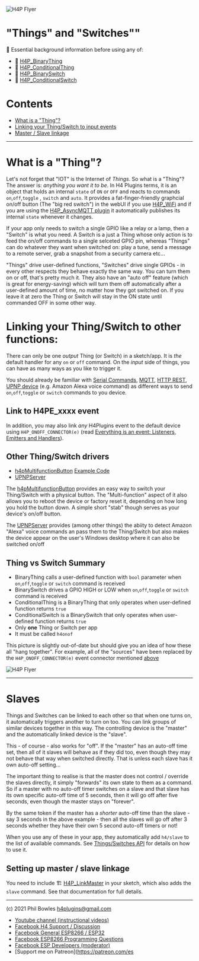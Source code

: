 ![H4P Flyer](../assets/GPIOLogo.jpg) 

# "Things" and "Switches""

:gem: Essential background information before using any of:

* :door: [H4P_BinaryThing](swings.md)
* :door: [H4P_ConditionalThing](swings.md)
* :door: [H4P_BinarySwitch](swings.md)
* :door: [H4P_ConditionalSwitch](swings.md)

# Contents

* [What is a "Thing"?](#what-is-a-thing)
* [Linking your Thing/Switch to input events](#link-to-h4pe_xxxx-event)
* [Master / Slave linkage](#slaves)

---

# What is a "Thing"?

Let's not forget that "IOT" is the Internet of *Things*. So what is a "Thing"? The answer is: *anything you want it to be*. In H4 Plugins terms, it is an object that holds an internal `state` of `ON` or `OFF` and reacts to commands `on`,`off`,`toggle` , `switch` and `auto`. It provides a fat-finger-friendly graphcial on/off button (The "big red switch") in the webUI if you use [H4P_WiFi](h4wifi.md) and if you are using the  [H4P_AsyncMQTT plugin](h4mqtt.md) it automatically publishes its internal `state` whenever it changes.

If your app only needs to switch a single GPIO like a relay or a lamp, then a "Switch" is what you need. A Switch is a just a Thing whose only action is to feed the on/off commands to a single selceted GPIO pin, whereas "Things" can do whatever they want when switched on: play a tune, send a message to a remote server, grab a snapshot from a security camera etc...

"Things" drive user-defined functions, "Switches" drive single GPIOs - in every other respects they behave exactly the same way. You can turn them on or off, that's pretty much it. They also have an "auto off" feature (which is great for energy-saving) which will turn them off automatically after a user-defined amount of time, no matter how they got switched on. If you leave it at zero the Thing or Switch will stay in the ON state until commanded OFF in some other way.

# Linking your Thing/Switch to other functions:

There can only be one *output* Thing (or Switch) in a sketch/app. It is *the* default handler for any `on` or `off` command. On the *input* side of things, you can have as many ways as you like to trigger it.

You should already be familiar with [Serial Commands](ccc.md), [MQTT](h4mqtt.md), [HTTP REST](h4wifi.md), [UPNP device](upnp.md) (e.g. Amazon Alexa voice command) as different ways to send `on`,`off`,`toggle` or `switch` commands to you device.

## Link to H4PE_xxxx event

In addition, you may also link *any* H4Plugins event to the default device using `H4P_ONOFF_CONNECTOR(e)` (read [Everything is an event: Listeners, Emitters and Handlers](events.md)). 
## Other Thing/Switch drivers

* [h4pMultifunctionButton](h4mfnb.md) [Example Code](../examples/XTRAS/H4P_SONOFF_Basic/H4P_SONOFF_Basic.ino)
* [UPNPServer](upnp.md)

The [h4pMultifunctionButton](h4mfnb.md) provides an easy way to switch your Thing/Switch with a physical button. The "Multi-function" aspect of it also allows you to reboot the device or factory reset it, depending on how long you hold the button down. A simple short "stab" though serves as your device's on/off button.

The [UPNPServer](upnp.md) provides (among other things) the abiity to detect Amazon "Alexa" voice commands an pass them to the Thing/Switch but also makes the device appear on the user's Windows desktop where it can also be switched on/off 


## Thing vs Switch Summary

* BinaryThing calls a user-defined function with `bool` parameter when `on`,`off`,`toggle` or `switch` command is received
* BinarySwitch drives a GPIO HIGH or LOW when  `on`,`off`,`toggle` or `switch` command is received
* ConditionalThing is a BinaryThing that only operates when user-defined function returns `true`
* ConditionalSwitch is a BinarySwitch that only operates when user-defined function returns `true`
* Only **one** Thing or Switch per app
* It must be called `h4onof`

This picture is slightly out-of-date but should give you an idea of how these all "hang together". For example, all of the "sources" have been replaced by the `H4P_ONOFF_CONNECTOR(e)` event connector mentioned [above](#link-to-h4pe_xxxx-event)

![H4P Flyer](../assets/switchthing.jpg)

---

# Slaves

Things and Switches can be linked to each other so that when one turns on, it automatically triggers another to turn on too. You can link groups of similar devices together in this way. The controlling device is the "master" and the automatically linked device is the "slave".

This - of course - also works for "off". If the "master" has an auto-off time set, then all of it slaves will behave as if they did too, even though they may not behave that way when switched directly. That is unless each slave has it own auto-off setting...

The important thing to realise is that the master does not control / override the slaves directly, it simply "forwards" its own state to them as a command. So if a master with no auto-off timer switches on a slave and that slave has its own specific auto-off time of 5 seconds, then it will go off after five seconds, even though the master stays on "forever".

By the same token if the master has a *shorter* auto-off time than the slave - say 3 seconds in the above example - then all the slaves will go off after 3 seconds whether they have their own 5 second auto-off timers or not!

When you use any of these in your app, they automatically add `h4/slave` to the list of available commands. See [Things/Switches API](swings.md) for details on how to use it.

## Setting up master / slave linkage

You need to include :building_construction: [H4P_LinkMaster](h4plink.md) in your sketch, which also adds the `slave` command. See that documentation for full details.

---

(c) 2021 Phil Bowles h4plugins@gmail.com

* [Youtube channel (instructional videos)](https://www.youtube.com/channel/UCYi-Ko76_3p9hBUtleZRY6g)
* [Facebook H4  Support / Discussion](https://www.facebook.com/groups/444344099599131/)
* [Facebook General ESP8266 / ESP32](https://www.facebook.com/groups/2125820374390340/)
* [Facebook ESP8266 Programming Questions](https://www.facebook.com/groups/esp8266questions/)
* [Facebook ESP Developers (moderator)](https://www.facebook.com/groups/ESP8266/)
* [Support me on Patreon](https://patreon.com/es